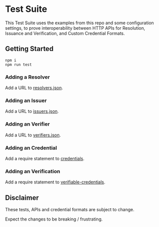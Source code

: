 # Test Suite

This Test Suite uses the examples from this repo and some configuration settings, to prove interoperability between HTTP APIs for Resolution, Issuance and Verification, and Custom Credential Formats.

## Getting Started

```
npm i
npm run test
```

### Adding a Resolver

Add a URL to [resolvers.json](./__fixtures__/resolvers/resolvers.json).

### Adding an Issuer

Add a URL to [issuers.json](./__fixtures__/issuers/issuers.json).

### Adding an Verifier

Add a URL to [verifiers.json](./__fixtures__/verifiers/verifiers.json).

### Adding an Credential

Add a require statement to [credentials](./__fixtures__/credentials/index.js).

### Adding an Verification

Add a require statement to [verifiable-credentials](./__fixtures__/verifiable-credentials/index.js).

## Disclaimer

These tests, APIs and credential formats are subject to change. 

Expect the changes to be breaking / frustrating.